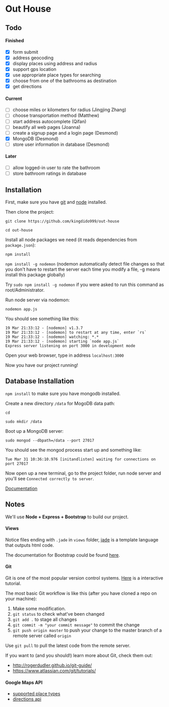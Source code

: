 # Out House

## Todo

#### Finished
- [x] form submit
- [x] address geocoding
- [x] display places using address and radius
- [x] support gps location
- [x] use appropriate place types for searching
- [x] choose from one of the bathrooms as destination
- [x] get directions

#### Current
- [ ] choose miles or kilometers for radius (Jingjing Zhang)
- [ ] choose transportation method (Matthew)
- [ ] start address autocomplete (Qifan)
- [ ] beautify all web pages (Joanna)
- [ ] create a signup page and a login page (Desmond)
- [x] MongoDB (Desmond)
- [ ] store user information in database (Desmond)

#### Later
- [ ] allow logged-in user to rate the bathroom
- [ ] store bathroom ratings in database

## Installation

First, make sure you have [git](http://git-scm.com/downloads) and [node](https://nodejs.org/) installed.

Then clone the project:

`git clone https://github.com/kingdido999/out-house`

`cd out-house`

Install all node packages we need (it reads dependencies from `package.json`):

`npm install`

`npm install -g nodemon` (nodemon automatically detect file changes so that you don't have to restart the server each time you modify a file, -g means install this package globally)

Try `sudo npm install -g nodemon` if you were asked to run this command as root/Administrator.

Run node server via nodemon:

`nodemon app.js`

You should see something like this:

```
19 Mar 21:33:12 - [nodemon] v1.3.7
19 Mar 21:33:12 - [nodemon] to restart at any time, enter `rs`
19 Mar 21:33:12 - [nodemon] watching: *.*
19 Mar 21:33:12 - [nodemon] starting `node app.js`
Express server listening on port 3000 in development mode
```

Open your web browser, type in address `localhost:3000`

Now you have our project running!

## Database Installation

`npm install` to make sure you have mongodb installed.

Create a new directory `/data` for MogoDB data path:

`cd`

`sudo mkdir /data`

Boot up a MongoDB server:

`sudo mongod --dbpath=/data --port 27017`

You should see the mongod process start up and something like:

`Tue Mar 31 10:36:10.976 [initandlisten] waiting for connections on port 27017`

Now open up a new terminal, go to the project folder, run node server and you'll see `Connected correctly to server`.

[Documentation](https://github.com/mongodb/node-mongodb-native)

## Notes

We'll use **Node + Express + Bootstrap** to build our project.

#### Views

Notice files ending with `.jade` in `views` folder, [jade](http://jade-lang.com/) is a template language that outputs html code.

The documentation for Bootstrap could be found [here](http://getbootstrap.com/css/).

#### Git

Git is one of the most popular version control systems. [Here](https://try.github.io/levels/1/challenges/1) is a interactive tutorial.

The most basic Git workflow is like this (after you have cloned a repo on your machine):

1. Make some modification.
2. `git status` to check what've been changed
3. `git add .` to stage all changes
4. `git commit -m "your commit message"` to commit the change
5. `git push origin master` to push your change to the master branch of a remote server called `origin`

Use `git pull` to pull the latest code from the remote server.

If you want to (and you should!) learn more about Git, check them out:

- http://rogerdudler.github.io/git-guide/
- https://www.atlassian.com/git/tutorials/

#### Google Maps API

- [supported place types](https://developers.google.com/places/supported_types)
- [directions api](https://developers.google.com/maps/documentation/directions/)
